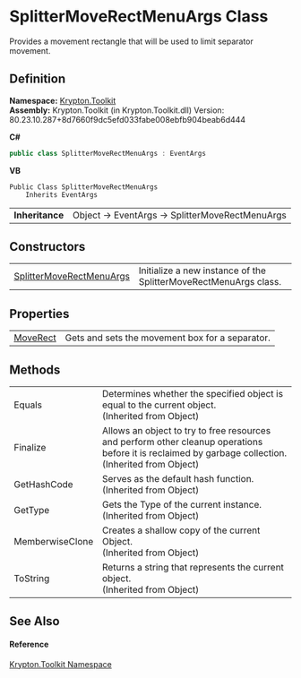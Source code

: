 # SplitterMoveRectMenuArgs Class


Provides a movement rectangle that will be used to limit separator movement.



## Definition
**Namespace:** <a href="79d2eac2-21f4-54ff-7552-b20c33c30600.md">Krypton.Toolkit</a>  
**Assembly:** Krypton.Toolkit (in Krypton.Toolkit.dll) Version: 80.23.10.287+8d7660f9dc5efd033fabe008ebfb904beab6d444

**C#**
``` C#
public class SplitterMoveRectMenuArgs : EventArgs
```
**VB**
``` VB
Public Class SplitterMoveRectMenuArgs
	Inherits EventArgs
```

<table><tr><td><strong>Inheritance</strong></td><td>Object  →  EventArgs  →  SplitterMoveRectMenuArgs</td></tr>
</table>



## Constructors
<table>
<tr>
<td><a href="e73b00c7-c183-a31a-0765-3177b3acb064.md">SplitterMoveRectMenuArgs</a></td>
<td>Initialize a new instance of the SplitterMoveRectMenuArgs class.</td></tr>
</table>

## Properties
<table>
<tr>
<td><a href="2836b996-3367-038a-17b1-d96335a5ca67.md">MoveRect</a></td>
<td>Gets and sets the movement box for a separator.</td></tr>
</table>

## Methods
<table>
<tr>
<td>Equals</td>
<td>Determines whether the specified object is equal to the current object.<br />(Inherited from Object)</td></tr>
<tr>
<td>Finalize</td>
<td>Allows an object to try to free resources and perform other cleanup operations before it is reclaimed by garbage collection.<br />(Inherited from Object)</td></tr>
<tr>
<td>GetHashCode</td>
<td>Serves as the default hash function.<br />(Inherited from Object)</td></tr>
<tr>
<td>GetType</td>
<td>Gets the Type of the current instance.<br />(Inherited from Object)</td></tr>
<tr>
<td>MemberwiseClone</td>
<td>Creates a shallow copy of the current Object.<br />(Inherited from Object)</td></tr>
<tr>
<td>ToString</td>
<td>Returns a string that represents the current object.<br />(Inherited from Object)</td></tr>
</table>

## See Also


#### Reference
<a href="79d2eac2-21f4-54ff-7552-b20c33c30600.md">Krypton.Toolkit Namespace</a>  
